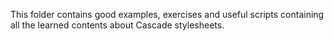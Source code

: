 This folder contains good examples, exercises and useful scripts containing all the learned contents about Cascade stylesheets.
